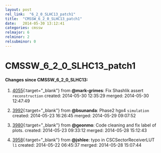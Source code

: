 ```yaml
---
layout: post
rel_link:  "6_2_0_SLHC13_patch1"
title:  "CMSSW_6_2_0_SLHC13_patch1"
date:   2014-05-30 13:12:41
categories: cmssw
relmajor: 6
relminor: 2
relsubminor: 0
---
```


# CMSSW_6_2_0_SLHC13_patch1
#### Changes since CMSSW_6_2_0_SLHC13:

1. [4055](http://github.com/cms-sw/cmssw/pull/4055){:target="_blank"}  from **@mark-grimes**: Fix Shashlik assert `reconstruction`  created: 2014-05-30 12:35:29 merged: 2014-05-30 12:47:49

2. [3992](http://github.com/cms-sw/cmssw/pull/3992){:target="_blank"}  from **@bsunanda**: Phase2 hgx4 `simulation`  created: 2014-05-23 16:26:45 merged: 2014-05-29 09:07:52

3. [3980](http://github.com/cms-sw/cmssw/pull/3980){:target="_blank"}  from **@geonmo**: Code cleaning and fix label of plots. created: 2014-05-23 09:33:12 merged: 2014-05-28 15:12:43

4. [3958](http://github.com/cms-sw/cmssw/pull/3958){:target="_blank"}  from **@jshlee**: typo in CSCSectorReceiverLUT `l1`  created: 2014-05-22 06:45:37 merged: 2014-05-28 15:07:44
